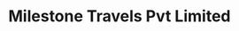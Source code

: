 ---
title: "Milestone Travels Pvt Limited"
url: /karachi/milestone-travels-pvt-limited/
shop: travel agency
---